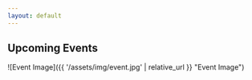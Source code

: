```yaml
---
layout: default
---
```


## Upcoming Events

![Event Image]({{ '/assets/img/event.jpg' | relative_url }} "Event Image")



